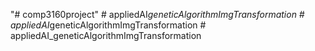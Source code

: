 "# comp3160project" 
#   a p p l i e d A I _ g e n e t i c A l g o r i t h m I m g T r a n s f o r m a t i o n  
 #   a p p l i e d A I _ g e n e t i c A l g o r i t h m I m g T r a n s f o r m a t i o n  
 #   a p p l i e d A I _ g e n e t i c A l g o r i t h m I m g T r a n s f o r m a t i o n  
 